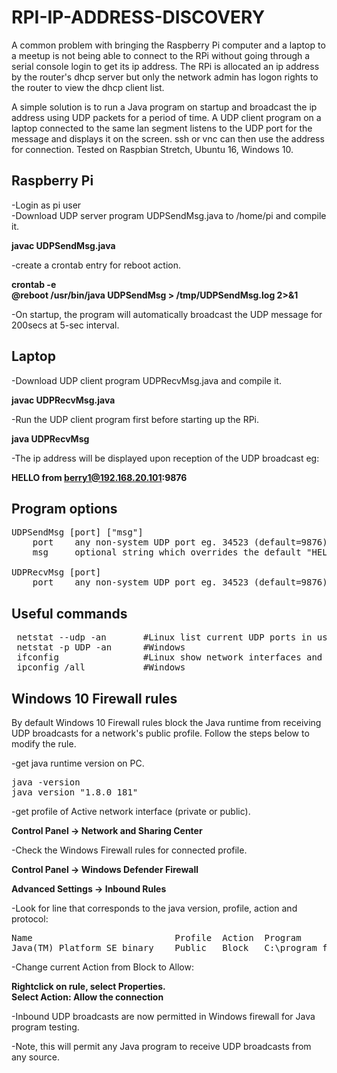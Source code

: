 # RPI-IP-ADDRESS-DISCOVERY

A common problem with bringing the Raspberry Pi computer and a laptop to a meetup is not being able to connect to the RPi without going through a serial console login to get its ip address. The RPi is allocated an ip address by the router's dhcp server but only the network admin has logon rights to the router to view the dhcp client list.

A simple solution is to run a Java program on startup and broadcast the ip address using UDP packets for a period of time. A UDP client program on a laptop connected to the same lan segment listens to the UDP port for the message and displays it on the screen. ssh or vnc can then use the address for connection. Tested on Raspbian Stretch, Ubuntu 16, Windows 10.

Raspberry Pi
------------

-Login as pi user  
-Download UDP server program UDPSendMsg.java to /home/pi and compile it.  

**javac UDPSendMsg.java**

-create a crontab entry for reboot action.

**crontab -e  
@reboot /usr/bin/java UDPSendMsg > /tmp/UDPSendMsg.log 2>&1**

-On startup, the program will automatically broadcast the UDP message for 200secs at 5-sec interval.

Laptop
------

-Download UDP client program UDPRecvMsg.java and compile it.  

**javac UDPRecvMsg.java**

-Run the UDP client program first before starting up the RPi.

**java UDPRecvMsg**

-The ip address will be displayed upon reception of the UDP broadcast eg:

**HELLO from berry1@192.168.20.101:9876**

Program options
---------------
<pre>
UDPSendMsg [port] ["msg"]  
    port    any non-system UDP port eg. 34523 (default=9876).  
    msg     optional string which overrides the default "HELLO from <hostname>" msg.
  
UDPRecvMsg [port]
    port    any non-system UDP port eg. 34523 (default=9876). Must match UDPSendMsg's port.
</pre>

Useful commands
---------------
<pre>
 netstat --udp -an       #Linux list current UDP ports in use
 netstat -p UDP -an      #Windows
 ifconfig                #Linux show network interfaces and broadcast addresses
 ipconfig /all           #Windows
</pre>
 
 Windows 10 Firewall rules
--------------------------
By default Windows 10 Firewall rules block the Java runtime from receiving UDP broadcasts for a network's public profile. Follow the steps below to modify the rule.  

-get java runtime version on PC.
<pre>
java -version
java version "1.8.0_181"
</pre>
-get profile of Active network interface (private or public).

**Control Panel -> Network and Sharing Center**

-Check the Windows Firewall rules for connected profile.

**Control Panel -> Windows Defender Firewall**

**Advanced Settings -> Inbound Rules**

-Look for line that corresponds to the java version, profile, action and protocol:
<pre>
Name                           Profile  Action  Program                                           Protocol
Java(TM) Platform SE binary    Public   Block   C:\program files\java\jdk1.8.0_181\bin\java.exe   UDP
</pre>
-Change current Action from Block to Allow:

**Rightclick on rule, select Properties.  
Select Action:  Allow the connection**

-Inbound UDP broadcasts are now permitted in Windows firewall for Java program testing.

-Note, this will permit any Java program to receive UDP broadcasts from any source.

